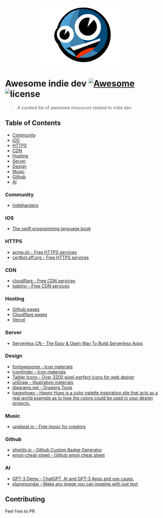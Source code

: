 <div align="center">
  <img src="./topface.png" height="200px">
</div>

# Awesome indie dev [![Awesome](https://cdn.rawgit.com/sindresorhus/awesome/d7305f38d29fed78fa85652e3a63e154dd8e8829/media/badge.svg)](https://github.com/sindresorhus/awesome) ![license](https://img.shields.io/github/license/aaronlamz/awesome-indie-dev-resources?color=brightgreen)

> A curated list of awesome resources related to indie dev 

## Table of Contents

- [Community](#Community)
- [iOS](#iOS)
- [HTTPS](#HTTPS)
- [CDN](#CDN)
- [Hosting](#Hosting)
- [Server](#Server)
- [Design](#Design)
- [Music](#Music)
- [Github](#Github)
- [AI](#AI)

### Community
- [indiehackers](https://www.indiehackers.com/)

### iOS
- [The swift programming language book](https://docs.swift.org/swift-book/)

### HTTPS
- [acme.sh - Free HTTPS services ](https://github.com/acmesh-official/acme.sh)
- [certbot.eff.org - Free HTTPS services  ](https://certbot.eff.org/)

### CDN
- [cloudflare - Free CDN services](https://www.cloudflare.com/zh-cn/cdn/)
- [jsdelivr  - Free CDN services](https://www.jsdelivr.com/)

### Hosting
- [Github pages](https://pages.github.com/)
- [Cloudflare pages](https://pages.cloudflare.com/)
- [Vercel](https://vercel.com/)

### Server
- [Serverless CN - The Easy & Open
Way To Build Serverless Apps](https://cn.serverless.com/)

### Design
- [fontawesome - Icon materials ](https://fontawesome.com/)
- [iconfinder - Icon materials ](https://www.iconfinder.com/)
- [Tabler Icons - Over 3200 pixel-perfect icons for web design](https://tabler-icons.io/)
- [unDraw - Illustration materials](https://undraw.co/illustrations)
- [diagrams.net - Drawing Tools](https://app.diagrams.net/)
- [happyhues - Happy Hues is a color palette inspiration site that acts as a real world example as to how the colors could be used in your design projects.](https://www.happyhues.co/)

### Music
- [uppbeat.io - Free music for creators](https://uppbeat.io/)

### Github
- [shields.io - Github Custom Badge Generator](https://shields.io/)
- [emoji-cheat-sheet - Github emoji cheat sheet](https://github.com/ikatyang/emoji-cheat-sheet#table-of-contents)

### AI
- [GPT-3 Demo - ChatGPT, AI and GPT-3 Apps and use cases. ](https://gpt3demo.com/map)
- [playgroundai - Make any image you can imagine with just text](https://playgroundai.com)

## Contributing
Feel free to PR
